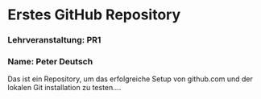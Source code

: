# Erstes GitHub Repository
### Lehrveranstaltung: PR1
### Name: Peter Deutsch

Das ist ein Repository, um das erfolgreiche Setup von github.com und der lokalen Git installation zu testen....

